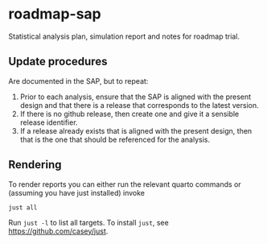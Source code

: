 # roadmap-sap

Statistical analysis plan, simulation report and notes for roadmap trial.

## Update procedures

Are documented in the SAP, but to repeat:

1. Prior to each analysis, ensure that the SAP is aligned with the present design and that there is a release that corresponds to the latest version.
2. If there is no github release, then create one and give it a sensible release identifier.
3. If a release already exists that is aligned with the present design, then that is the one that should be referenced for the analysis.

## Rendering

To render reports you can either run the relevant quarto commands or (assuming you have just installed) invoke

```
just all
```

Run `just -l` to list all targets.
To install `just`, see https://github.com/casey/just.






